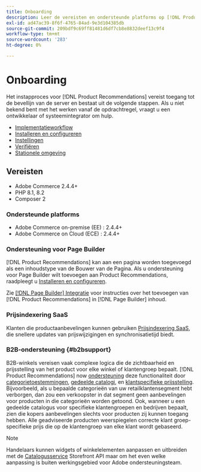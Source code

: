 ```yaml
---
title: Onboarding
description: Leer de vereisten en ondersteunde platforms op [!DNL Product Recommendations].
exl-id: ad47ac39-8f6f-4765-84ad-9e3d104385db
source-git-commit: 209bdf9c69ff81481d6df7cb8e8832deef13c9f4
workflow-type: tm+mt
source-wordcount: '283'
ht-degree: 0%

---
```


# Onboarding

Het instapproces voor [!DNL Product Recommendations] vereist toegang tot de bevellijn van de server en bestaat uit de volgende stappen. Als u niet bekend bent met het werken vanaf de opdrachtregel, vraagt u een ontwikkelaar of systeemintegrator om hulp.

- [Implementatieworkflow](implementation-workflow.md)
- [Installeren en configureren](install-configure.md)
- [Instellingen](settings.md)
- [Verifiëren](verify.md)
- [Stationele omgeving](staging-environment.md)

## Vereisten

- Adobe Commerce 2.4.4+
- PHP 8.1, 8.2
- Composer 2

### Ondersteunde platforms

- Adobe Commerce on-premise (EE) : 2.4.4+
- Adobe Commerce on Cloud (ECE) : 2.4.4+

### Ondersteuning voor Page Builder

[!DNL Product Recommendations] kan aan een pagina worden toegevoegd als een inhoudstype van de Bouwer van de Pagina. Als u ondersteuning voor Page Builder wilt toevoegen aan Product Recommendations, raadpleegt u [Installeren en configureren](install-configure.md).

Zie [[!DNL Page Builder] Integratie](page-builder.md) voor instructies over het toevoegen van [!DNL Product Recommendations] in [!DNL Page Builder] inhoud.

### Prijsindexering SaaS

Klanten die productaanbevelingen kunnen gebruiken [Prijsindexering SaaS](../price-index/index.md), die snellere updates van prijswijzigingen en synchronisatietijd biedt.

### B2B-ondersteuning {#b2bsupport}

B2B-winkels vereisen vaak complexe logica die de zichtbaarheid en prijsstelling van het product voor elke winkel of klantengroep bepaalt. [!DNL Product Recommendations] now [ondersteuning](release-notes.md) deze functionaliteit door [categorietoestemmingen](https://experienceleague.adobe.com/docs/commerce-admin/catalog/categories/category-permissions.html), [gedeelde catalogi](https://experienceleague.adobe.com/docs/commerce-admin/b2b/shared-catalogs/catalog-shared.html), en [klantspecifieke prijsstelling](https://experienceleague.adobe.com/docs/commerce-admin/catalog/products/pricing/pricing-advanced.html). Bijvoorbeeld, als u bepaalde categorieën van uw retailklantensegment hebt verborgen, dan zou een verkoopster in dat segment geen aanbevelingen voor producten in die categorieën worden getoond. Ook, wanneer u een gedeelde catalogus voor specifieke klantengroepen en bedrijven bepaalt, zien die kopers aanbevelingen slechts voor producten zij kunnen toegang hebben. Alle geadviseerde producten weerspiegelen correcte klant groep-specifieke prijs die op de klantengroep van elke klant wordt gebaseerd.

>[!NOTE]
>
>Handelaars kunnen widgets of winkelelementen aanpassen en uitbreiden met de [Catalogusservice](../catalog-service/overview.md) Storefront API maar om het even welke aanpassing is buiten werkingsgebied voor Adobe ondersteuningsteam.
